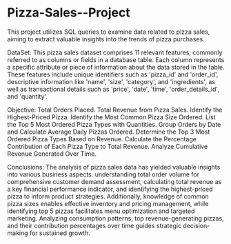 # Pizza-Sales--Project
This project utilizes SQL queries to examine data related to pizza sales, aiming to extract valuable insights into the trends of pizza purchases.

DataSet:
This pizza sales dataset comprises 11 relevant features, commonly referred to as columns or fields in a database table. Each column represents a specific attribute or piece of information about the data stored in the table. These features include unique identifiers such as 'pizza_id' and 'order_id', descriptive information like 'name', 'size', 'category', and 'ingredients', as well as transactional details such as 'price', 'date', 'time', 'order_details_id', and 'quantity'.

Objective:
Total Orders Placed.
Total Revenue from Pizza Sales.
Identify the Highest-Priced Pizza.
Identify the Most Common Pizza Size Ordered.
List the Top 5 Most Ordered Pizza Types with Quantities.
Group Orders by Date and Calculate Average Daily Pizzas Ordered.
Determine the Top 3 Most Ordered Pizza Types Based on Revenue.
Calculate the Percentage Contribution of Each Pizza Type to Total Revenue.
Analyze Cumulative Revenue Generated Over Time.

Conclusions:
The analysis of pizza sales data has yielded valuable insights into various business aspects: understanding total order volume for comprehensive customer demand assessment, calculating total revenue as a key financial performance indicator, and identifying the highest-priced pizza to inform product strategies. Additionally, knowledge of common pizza sizes enables effective inventory and pricing management, while identifying top 5 pizzas facilitates menu optimization and targeted marketing. Analyzing consumption patterns, top revenue-generating pizzas, and their contribution percentages over time guides strategic decision-making for sustained growth.
